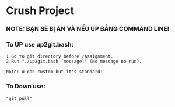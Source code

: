 # Crush Project
### NOTE: BẠN SẼ BỊ ĂN VẢ NẾU UP BẰNG COMMAND LINE!

### To UP use up2git.bash:
	
	1.Go to git directory before /Assignment.
	2.Run "./up2git.bash [message]" (No message no run).
	
	Note: u can custom but it's standard!

### To Down use:
	"git pull"
